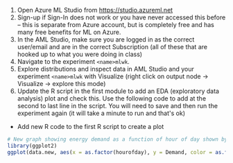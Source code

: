 1.  Open Azure ML Studio from https://studio.azureml.net
2.  Sign-up if Sign-In does not work or you have never accessed this before – this is separate from Azure account, but is completely free and has many free benefits for ML on Azure.
3.  In the AML Studio, make sure you are logged in as the correct user/email and are in the correct Subscription (all of these that are hooked up to what you were doing in class)
4.  Navigate to the experiment `<name>mlwk`.
4.  Explore distributions and inspect data in AML Studio and your experiment `<name>mlwk` with Visualize (right click on output node -> Visualize -> explore this mode)
5.  Update the R script in the first module to add an EDA (exploratory data analysis) plot and check this.  Use the following code to add at the second to last line in the script.  You will need to save and then run the experiment again (it will take a minute to run and that's ok)
* Add new R code to the first R script to create a plot

```R
# New graph showing energy demand as a function of hour of day shown by day of week: (this is a comment)
library(ggplot2)
ggplot(data.new, aes(x = as.factor(hourofday), y = Demand, color = as.factor(dayofweek))) + geom_line()
```
